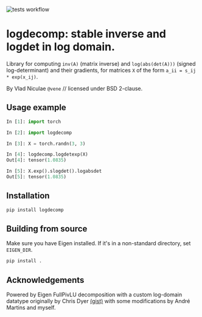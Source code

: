 ![tests workflow](https://github.com/ltl-uva/logdecomp/actions/workflows/build_wheels.yml/badge.svg)

# logdecomp: stable inverse and logdet in log domain.

Library for computing `inv(A)` (matrix inverse) and `log(abs(det(A)))` (signed log-determinant)
and their gradients, for matrices `X` of the form `a_ii = s_ij * exp(x_ij)`.

By Vlad Niculae `@vene` // licensed under BSD 2-clause.

## Usage example

```python
In [1]: import torch

In [2]: import logdecomp

In [3]: X = torch.randn(3, 3)

In [4]: logdecomp.logdetexp(X)
Out[4]: tensor(1.0835)

In [5]: X.exp().slogdet().logabsdet
Out[5]: tensor(1.0835)
```

## Installation

```bash
pip install logdecomp
```


## Building from source

Make sure you have Eigen installed. If it's in a non-standard directory, set
`EIGEN_DIR`.

```bash
pip install .
```

## Acknowledgements

Powered by Eigen FullPivLU decomposition with a custom log-domain datatype
originally by Chris Dyer [(gist)](https://gist.github.com/redpony/2400470)
with some modifications by André Martins and myself.


